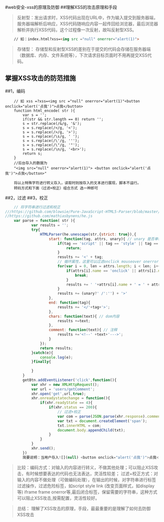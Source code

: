 #web安全-xss的原理及防御
##理解XSS的攻击原理和手段

> 反射型：发出请求时，XSS代码出现在URL中，作为输入提交到服务器端，服务器端解析后响应，XSS代码随响应内容一起传回给浏览器，最后浏览器解析并执行XSS代码，这个过程像一次反射，故叫反射型XSS。

```html
    // 如：index.html?xss=<img src ="null" onerror="alert(1)">
```

>存储型： 存储型和反射型XSS的差别在于提交的代码会存储在服务器端（数据库、内存、文件系统等），下次请求目标页面时不用再提交XSS代码。
## 掌握XSS攻击的防范措施
##1，编码
```
    // 如 xss =?xss=<img src ="null" onerror="alert(1)"<button onclick="alert('点我')">点我</button>
    function html_encode( str ){
    	var s = '';
    	if(str && str.length == 0) return '';
    	s = str.replace(/&/g, '&');
    	s = s.replace(/</g, '<');
    	s = s.replace(/>/g, '>');
    	s = s.replace(/\s/g, ' ');
    	s = s.replace(/\'/g, ''');
    	s = s.replace(/\"/g, '"');
    	s = s.replace(/\n/g, '<br>');
    	return s;
    }
    //后台存入的数据为
    "<img src="null" onerror="alert(1)"> <button onclick="alert('点我')">点我</button>"

    将以上特殊字符进行转义存入，读取时则按存入的文本进行展现，脚本不运行。
    转码方式和下面（过滤+校正）组合方式 选一种即可
```
##2，过滤
##3，校正
```javascript
    // 将字符串进行过滤和校正
///https://github.com/blowsie/Pure-JavaScript-HTML5-Parser/blob/master/htmlparser.js
//https://github.com/mathiasbynens/he.js
    var parse = function( str ){
			var results = '';
			try{
				HTMLParser(he.unescape(str,{strict: true}),{
					start: function(tag, attrs, unary){ // unary 是否单标签
						if(tag == 'script' || tag == 'style' || tag == 'link' || tag == 'iframe' || tag == 'frame'){
							return;
						}
						results += '<' + tag;
						// 循环属性，这里可以过滤onclick mouseover onerror等事件属性
						for(var i = 0, len = attrs.length; i < len; i++){
							if(attrs[i].name == 'onclick' || attrs[i].name == 'onerror'){
								break;
							}
							results += ' '+attrs[i].name + ' = ' + attrs[i].escaped;
						}
						results += (unary?' /':'') + '>'
					},
					end: function(tag){
						results += '</'+tag+'>';
					},
					chars: function(text){ // dom内容
						results +=text;
					},
					comment: function(text){ // 注释
						results +='<!--' +text+'--->';
					}
				});
				return results;
			}catch(e){
				console.log(e);
			}finally{
				
			}
		}
		getBtn.addEventListener('click',function(){
			var xhr = new XMLHttpRequest();
			var url = 'users/getComment';
			xhr.open('get',url,true);
			xhr.onreadystatechange = function(){
				if(xhr.readyState == 4){
					if(xhr.status == 200){
					    // 过滤+校正
						var com = parse(JSON.parse(xhr.response).comment);
						var txt = document.createElement('span');
						txt.innerHTML = com;
						document.body.appendChild(txt);
					}
				}
			}
			xhr.send();
		})
		简要说明：当用户存入![](null) <button onclick="alert('点我')">点我</button>时，数据库保存的是该字符串，当读取该字段后，在ajax中进行了parse方法的过滤，校正工作，parse方法主要是解析当前字符串，对tag标签进行过滤组装，形成一个按需求的字符串，最后将该字符串插入到DOM中节点中。
```
> 比较：编码方式：对输入的内容进行转义，不做其他处理；可以阻止XSS攻击，有时候想要表达的代码也无法表达，灵活性较差；
过滤+校正方式：对输入的内容不做处理（可做编码处理），在输出的时候，对字符串进行标签过滤操作，过滤危险标签，如script style link (改变页面样式，如display等) iframe frame onerror等,最后闭合标签，保留需要的字符串，这种方式可以阻止XSS攻击,按需配置，灵活性较好。

>总结： 理解了XSS攻击的原理，手段，最最重要的是理解了如何去防御XSS攻击